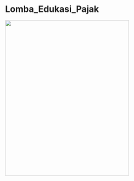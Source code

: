 # Lomba_Edukasi_Pajak
<img src="https://user-images.githubusercontent.com/59213454/165414701-deaf6524-7704-4c40-8b50-0326bad34fbb.jpg" width="400" height="500">
